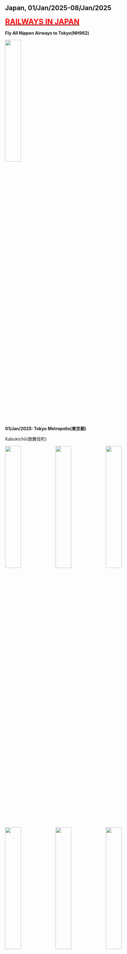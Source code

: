 ## Japan, 01/Jan/2025-08/Jan/2025

**[<font color=red size=5><u>RAILWAYS IN JAPAN</u></font>](https://wqgcx.github.io/transport/20250101JP/JR/)**

**Fly All Nippon Airways to Tokyo(NH962)**

<img src="../20250101JP_photos/IMG_5833.jpeg" width="32%">

**01/Jan/2025: Tokyo Metropolis(東京都)**

Kabukichō(歌舞伎町)

<img src="../20250101JP_photos/IMG_5836.jpeg" width="32%">
<img src="../20250101JP_photos/IMG_5838.jpeg" width="32%">
<img src="../20250101JP_photos/IMG_5835.jpeg" width="32%">
<img src="../20250101JP_photos/IMG_5840.jpeg" width="32%">
<img src="../20250101JP_photos/IMG_5842.jpeg" width="32%">
<img src="../20250101JP_photos/IMG_5846.jpeg" width="32%">
<img src="../20250101JP_photos/IMG_5849.jpeg" width="32%">
<img src="../20250101JP_photos/IMG_5852.jpeg" width="32%">
<img src="../20250101JP_photos/IMG_5853.jpeg" width="32%">
<img src="../20250101JP_photos/IMG_5854.jpeg" width="32%">

**02/Jan/2025: Otaru-shi(小樽市)**

**Fly All Nippon Airways to Hokkaido(NH53)**

Sumiyoshi Shrine(住吉神社)

<img src="../20250101JP_photos/IMG_5858.jpeg" width="32%">
<img src="../20250101JP_photos/IMG_5859.jpeg" width="32%">
<img src="../20250101JP_photos/IMG_5860.jpeg" width="32%">
<img src="../20250101JP_photos/IMG_5861.jpeg" width="32%">
<img src="../20250101JP_photos/IMG_5862.jpeg" width="32%">
<img src="../20250101JP_photos/IMG_5864.jpeg" width="32%">

Marchen Intersection(メルヘン交差点)

<img src="../20250101JP_photos/IMG_5866.jpeg" width="32%">
<img src="../20250101JP_photos/IMG_5868.jpeg" width="32%">

Otaru Music Box Museum(小樽オルゴール堂)

<img src="../20250101JP_photos/IMG_5872.jpeg" width="32%">
<img src="../20250101JP_photos/IMG_5876.jpeg" width="32%">
<img src="../20250101JP_photos/IMG_5878.jpeg" width="32%">
<img src="../20250101JP_photos/IMG_5881.jpeg" width="32%">
<img src="../20250101JP_photos/IMG_5882.jpeg" width="32%">
<img src="../20250101JP_photos/IMG_5885.jpeg" width="32%">

Kitaichi Glass Otaru(北一硝子館)

<img src="../20250101JP_photos/IMG_5887.jpeg" width="32%">
<img src="../20250101JP_photos/IMG_5888.jpeg" width="32%">
<img src="../20250101JP_photos/IMG_5891.jpeg" width="32%">
<img src="../20250101JP_photos/IMG_5893.jpeg" width="32%">
<img src="../20250101JP_photos/IMG_5894.jpeg" width="32%">
<img src="../20250101JP_photos/IMG_5895.jpeg" width="32%">

Street View of Otaru

<img src="../20250101JP_photos/IMG_5898.jpeg" width="32%">
<img src="../20250101JP_photos/IMG_5899.jpeg" width="32%">
<img src="../20250101JP_photos/IMG_5905.jpeg" width="32%">

Otaru Canal(小樽運河)

<img src="../20250101JP_photos/IMG_5903.jpeg" width="32%">
<img src="../20250101JP_photos/IMG_5907.jpeg" width="32%">
<img src="../20250101JP_photos/IMG_5910.jpeg" width="32%">

Tenguyama(天狗山)

<img src="../20250101JP_photos/IMG_5918.jpeg" width="32%">
<img src="../20250101JP_photos/IMG_5919.jpeg" width="32%">
<img src="../20250101JP_photos/IMG_5921.jpeg" width="32%">
<img src="../20250101JP_photos/IMG_5923.jpeg" width="32%">
<img src="../20250101JP_photos/IMG_5926.jpeg" width="32%">
<img src="../20250101JP_photos/IMG_5928.jpeg" width="32%">

**03/Jan/2025: Wakkanai-shi(稚内市)**

North Breakwater Dome(北防波堤ドーム)

<img src="../20250101JP_photos/IMG_5948.jpeg" width="32%">
<img src="../20250101JP_photos/IMG_5952.jpeg" width="32%">
<img src="../20250101JP_photos/IMG_5966.jpeg" width="32%">

Wakkanai Centennial Memorial Tower(開基百年記念塔) and Chihaku Koro Monument(稚泊航路記念碑)

<img src="../20250101JP_photos/IMG_5960.jpeg" width="32%">
<img src="../20250101JP_photos/IMG_5961.jpeg" width="32%">

Japan Coast Guard PL11 Rishiri(日本海上保安庁巡視船 PL11 りしり)

<img src="../20250101JP_photos/IMG_5963.jpeg" width="32%">
<img src="../20250101JP_photos/IMG_5964.jpeg" width="32%">
<img src="../20250101JP_photos/IMG_5965.jpeg" width="32%">

Hokumon Shrine(北門神社)

<img src="../20250101JP_photos/IMG_5967.jpeg" width="32%">
<img src="../20250101JP_photos/IMG_5968.jpeg" width="32%">
<img src="../20250101JP_photos/IMG_5974.jpeg" width="32%">

Cape Sōya(宗谷岬)

<img src="../20250101JP_photos/IMG_5995.jpeg" width="32%">
<img src="../20250101JP_photos/IMG_5999.jpeg" width="32%">
<img src="../20250101JP_photos/IMG_6001.jpeg" width="32%">
<img src="../20250101JP_photos/IMG_5993.jpeg" width="32%">
<img src="../20250101JP_photos/IMG_5988.jpeg" width="32%">
<img src="../20250101JP_photos/IMG_5990.jpeg" width="32%">
<img src="../20250101JP_photos/IMG_6004.jpeg" width="32%">
<img src="../20250101JP_photos/IMG_6007.jpeg" width="32%">
<img src="../20250101JP_photos/IMG_6009.jpeg" width="32%">
<img src="../20250101JP_photos/IMG_6010.jpeg" width="32%">
<img src="../20250101JP_photos/IMG_6011.jpeg" width="32%">
<img src="../20250101JP_photos/IMG_6014.jpeg" width="32%">

**04/Jan/2025: Biei-chō(美瑛町), Furano-shi(富良野市)**

Christmas Tree no Ki(クリスマスツリーの木)

<img src="../20250101JP_photos/IMG_6038.jpeg" width="32%">
<img src="../20250101JP_photos/IMG_6040.jpeg" width="32%">
<img src="../20250101JP_photos/IMG_6043.jpeg" width="32%">

Love Neil's Bell(ラヴニールの鐘)

<img src="../20250101JP_photos/IMG_6054.jpeg" width="32%">
<img src="../20250101JP_photos/IMG_6076.jpeg" width="32%">

Shirahige Waterfalls(白ひげの滝)

<img src="../20250101JP_photos/IMG_6055.jpeg" width="32%">
<img src="../20250101JP_photos/IMG_6056.jpeg" width="32%">
<img src="../20250101JP_photos/IMG_6059.jpeg" width="32%">
<img src="../20250101JP_photos/IMG_6060.jpeg" width="32%">
<img src="../20250101JP_photos/IMG_6062.jpeg" width="32%">
<img src="../20250101JP_photos/IMG_6064.jpeg" width="32%">

Blue Pond(青い池)

<img src="../20250101JP_photos/IMG_6066.jpeg" width="32%">
<img src="../20250101JP_photos/IMG_6068.jpeg" width="32%">
<img src="../20250101JP_photos/IMG_6069.jpeg" width="32%">

Ningle Terrace(ニングルテラス)

<img src="../20250101JP_photos/IMG_6084.jpeg" width="32%">
<img src="../20250101JP_photos/IMG_6088.jpeg" width="32%">
<img src="../20250101JP_photos/IMG_6089.jpeg" width="32%">
<img src="../20250101JP_photos/IMG_6090.jpeg" width="32%">
<img src="../20250101JP_photos/IMG_6091.jpeg" width="32%">
<img src="../20250101JP_photos/IMG_6092.jpeg" width="32%">
<img src="../20250101JP_photos/IMG_6094.jpeg" width="32%">
<img src="../20250101JP_photos/IMG_6095.jpeg" width="32%">
<img src="../20250101JP_photos/IMG_6096.jpeg" width="32%">

**05/Jan/2025: Asahikawa-shi(旭川市), Hakodate-shi(函館市)**

Asahikawa Shrine(旭川神社)

<img src="../20250101JP_photos/IMG_6111.jpeg" width="32%">
<img src="../20250101JP_photos/IMG_6112.jpeg" width="32%">
<img src="../20250101JP_photos/IMG_6114.jpeg" width="32%">

Asahiyama Zoo (旭山動物園)

<img src="../20250101JP_photos/IMG_6125.jpeg" width="32%">
<img src="../20250101JP_photos/IMG_6133.jpeg" width="32%">
<img src="../20250101JP_photos/IMG_6142.jpeg" width="32%">
<img src="../20250101JP_photos/IMG_6149.jpeg" width="32%">
<img src="../20250101JP_photos/IMG_6152.jpeg" width="32%">
<img src="../20250101JP_photos/IMG_6155.jpeg" width="32%">

Mount Hakodate (函館山)

<img src="../20250101JP_photos/IMG_6167.jpeg" width="32%">
<img src="../20250101JP_photos/IMG_6172.jpeg" width="32%">
<img src="../20250101JP_photos/IMG_6178.jpeg" width="32%">

**06/Jan/2025: Hakodate-shi(函館市), Tōyako-chō(洞爺湖町), Noboribetsu-shi(登別市)**

Meijikan(明治館), Kanemori Red Brick Warehouse(金森赤レンガ倉庫) and Hachimanzaka Slope(八幡坂)

<img src="../20250101JP_photos/IMG_6193.jpeg" width="32%">
<img src="../20250101JP_photos/IMG_6196.jpeg" width="32%">
<img src="../20250101JP_photos/IMG_6199.jpeg" width="32%">

Motomachi Church(元町教会), St. John's Church(聖ヨハネ教会) and Holy Resurrection Orthodox Church(ハリストス正教会)

<img src="../20250101JP_photos/IMG_6201.jpeg" width="32%">
<img src="../20250101JP_photos/IMG_6204.jpeg" width="32%">
<img src="../20250101JP_photos/IMG_6205.jpeg" width="32%">

Old Public Hall of Hakodate Ward(旧函館区公会堂)

<img src="../20250101JP_photos/IMG_6209.jpeg" width="32%">
<img src="../20250101JP_photos/IMG_6213.jpeg" width="32%">
<img src="../20250101JP_photos/IMG_6222.jpeg" width="32%">

Former Hakodate Branch Office of Hokkaido Government(旧北海道庁函館支庁庁舎) and Former Storehouse for Books of the Hakodate Branch of the Colonial Bureau(旧開拓使函館支庁書籍庫)

<img src="../20250101JP_photos/IMG_6211.jpeg" width="32%">
<img src="../20250101JP_photos/IMG_6216.jpeg" width="32%">
<img src="../20250101JP_photos/IMG_6212.jpeg" width="32%">

Former British Consulate of Hakodate(函館市旧イギリス領事館)

<img src="../20250101JP_photos/IMG_6217.jpeg" width="32%">
<img src="../20250101JP_photos/IMG_6224.jpeg" width="32%">

Goryōkaku(五稜郭)

<img src="../20250101JP_photos/IMG_6225.jpeg" width="32%">
<img src="../20250101JP_photos/IMG_6227.jpeg" width="32%">
<img src="../20250101JP_photos/IMG_6243.jpeg" width="32%">

Hakodate Magistrate's Office(箱館奉行所)

<img src="../20250101JP_photos/IMG_6234.jpeg" width="32%">
<img src="../20250101JP_photos/IMG_6242.jpeg" width="32%">
<img src="../20250101JP_photos/IMG_6235.jpeg" width="32%">
<img src="../20250101JP_photos/IMG_6236.jpeg" width="32%">
<img src="../20250101JP_photos/IMG_6238.jpeg" width="32%">
<img src="../20250101JP_photos/IMG_6241.jpeg" width="32%">

Lake Tōya(洞爺湖)

<img src="../20250101JP_photos/IMG_6247.jpeg" width="32%">
<img src="../20250101JP_photos/IMG_6248.jpeg" width="32%">
<img src="../20250101JP_photos/IMG_6249.jpeg" width="32%">
<img src="../20250101JP_photos/IMG_6250.jpeg" width="32%">
<img src="../20250101JP_photos/IMG_6251.jpeg" width="32%">
<img src="../20250101JP_photos/IMG_6252.jpeg" width="32%">

Dai-ichi Takimotokan: Kaiseki(第一滝本館: 懐石)

<img src="../20250101JP_photos/IMG_6260.jpeg" width="32%">
<img src="../20250101JP_photos/IMG_6261.jpeg" width="32%">
<img src="../20250101JP_photos/IMG_6262.jpeg" width="32%">
<img src="../20250101JP_photos/IMG_6263.jpeg" width="32%">
<img src="../20250101JP_photos/IMG_6264.jpeg" width="32%">
<img src="../20250101JP_photos/IMG_6265.jpeg" width="32%">
<img src="../20250101JP_photos/IMG_6267.jpeg" width="32%">
<img src="../20250101JP_photos/IMG_6268.jpeg" width="32%">

**07/Jan/2025: Noboribetsu-shi(登別市), Sapporo-shi(札幌市)**

Dai-ichi Takimotokan: Breakfast

<img src="../20250101JP_photos/IMG_6271.jpeg" width="32%">

Jigokudani(地獄谷)

<img src="../20250101JP_photos/IMG_6279.jpeg" width="32%">
<img src="../20250101JP_photos/IMG_6282.jpeg" width="32%">
<img src="../20250101JP_photos/IMG_6294.jpeg" width="32%">

Former Hokkaido Government Office(北海道庁旧本庁舎), Sapporo CClock Tower(札幌市時計台) and Sapporo TV Tower(さっぽろテレビ塔)

<img src="../20250101JP_photos/IMG_6300.jpeg" width="32%">
<img src="../20250101JP_photos/IMG_6301.jpeg" width="32%">
<img src="../20250101JP_photos/IMG_6304.jpeg" width="32%">

Hokkaido Shrine(北海道神宮)

<img src="../20250101JP_photos/IMG_6308.jpeg" width="32%">
<img src="../20250101JP_photos/IMG_6309.jpeg" width="32%">
<img src="../20250101JP_photos/IMG_6306.jpeg" width="32%">

Shiroi Koibito Park(白い恋人パーク)

<img src="../20250101JP_photos/IMG_6318.jpeg" width="32%">
<img src="../20250101JP_photos/IMG_6320.jpeg" width="32%">
<img src="../20250101JP_photos/IMG_6321.jpeg" width="32%">
<img src="../20250101JP_photos/IMG_6314.jpeg" width="32%">
<img src="../20250101JP_photos/IMG_6315.jpeg" width="32%">
<img src="../20250101JP_photos/IMG_6312.jpeg" width="32%">

Night View of Sapporo

<img src="../20250101JP_photos/IMG_6324.jpeg" width="32%">
<img src="../20250101JP_photos/IMG_6326.jpeg" width="32%">
<img src="../20250101JP_photos/IMG_6328.jpeg" width="32%">
<img src="../20250101JP_photos/IMG_6330.jpeg" width="32%">
<img src="../20250101JP_photos/IMG_6333.jpeg" width="32%">
<img src="../20250101JP_photos/IMG_6334.jpeg" width="32%">

**Fly AirDo to Tokyo(HD38)**

**08/Jan/2025: Tokyo Metropolis(東京都)**

**Fly All Nippon Airways to Beijing(NH961)**

<img src="../20250101JP_photos/IMG_6338.jpeg" width="32%">
<img src="../20250101JP_photos/IMG_6337.jpeg" width="32%">

**Ramen in Hokkaido(Asahikawa Soy Sauce Ramen and Sapporo Miso Ramen)**

<img src="../20250101JP_photos/IMG_6103.jpeg" width="32%">
<img src="../20250101JP_photos/IMG_6325.jpeg" width="32%">

**Click [here](https://wqgcx.github.io/transport/) to go back.**
